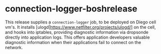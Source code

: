 connection-logger-boshrelease
=============================

This release supplies a `connection-logger` job, to be deployed on Diego cell vm's.
It installs [ulogd|https://www.netfilter.org/projects/ulogd/] on the cell, and hooks
into iptables, providing diagnostic information via dropsonde directly into
application logs. This offers application developers valuable diagnostic information
when their applications fail to connect on the network.
